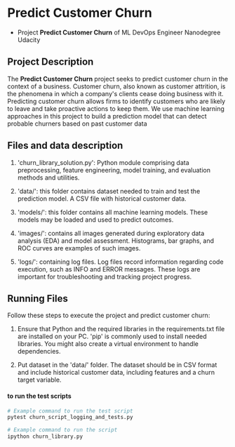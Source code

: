 # Predict Customer Churn

- Project **Predict Customer Churn** of ML DevOps Engineer Nanodegree Udacity

## Project Description
The **Predict Customer Churn** project seeks to predict customer churn in the context of a business. Customer churn, also known as customer attrition, is the phenomena in which a company's clients cease doing business with it. Predicting customer churn allows firms to identify customers who are likely to leave and take proactive actions to keep them.
We use machine learning approaches in this project to build a prediction model that can detect probable churners based on past customer data

## Files and data description
1. 'churn_library_solution.py': Python module comprising data preprocessing, feature engineering, model training, and evaluation methods and utilities.

2. 'data/': this folder contains dataset needed to train and test the prediction model. A CSV file with historical customer data.

3. 'models/': this folder contains all machine learning models. These models may be loaded and used to predict outcomes.

4. 'images/': contains all images generated during exploratory data analysis (EDA) and model assessment. Histograms, bar graphs, and ROC curves are examples of such images.

5. 'logs/': containing log files. Log files record information regarding code execution, such as INFO and ERROR messages. These logs are important for troubleshooting and tracking project progress. 

## Running Files
Follow these steps to execute the project and predict customer churn:

1. Ensure that Python and the required libraries in the requirements.txt file are installed on your PC. 'pip' is commonly used to install needed libraries. You might also create a virtual environment to handle dependencies.

2. Put dataset in the 'data/' folder. The dataset should be in CSV format and include historical customer data, including features and a churn target variable.

#### to run the test scripts
```bash
# Example command to run the test script
pytest churn_script_logging_and_tests.py
```

```bash
# Example command to run the script
ipython churn_library.py
```




